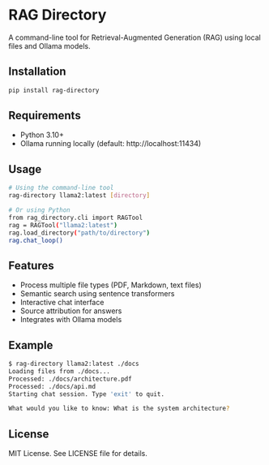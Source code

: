 # RAG Directory

A command-line tool for Retrieval-Augmented Generation (RAG) using local files and Ollama models.

## Installation

```bash
pip install rag-directory
```

## Requirements

- Python 3.10+
- Ollama running locally (default: http://localhost:11434)

## Usage

```bash
# Using the command-line tool
rag-directory llama2:latest [directory]

# Or using Python
from rag_directory.cli import RAGTool
rag = RAGTool("llama2:latest")
rag.load_directory("path/to/directory")
rag.chat_loop()
```

## Features

- Process multiple file types (PDF, Markdown, text files)
- Semantic search using sentence transformers
- Interactive chat interface
- Source attribution for answers
- Integrates with Ollama models

## Example

```bash
$ rag-directory llama2:latest ./docs
Loading files from ./docs...
Processed: ./docs/architecture.pdf
Processed: ./docs/api.md
Starting chat session. Type 'exit' to quit.

What would you like to know: What is the system architecture?
```

## License

MIT License. See LICENSE file for details.